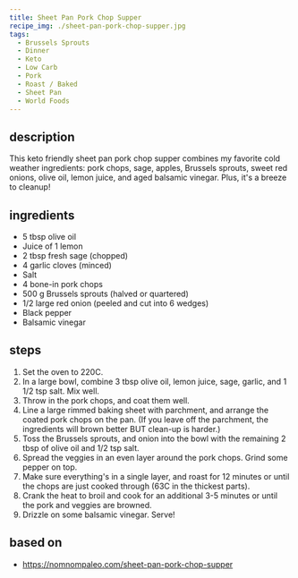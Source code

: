 ```yaml
---
title: Sheet Pan Pork Chop Supper
recipe_img: ./sheet-pan-pork-chop-supper.jpg
tags:
  - Brussels Sprouts
  - Dinner
  - Keto
  - Low Carb
  - Pork
  - Roast / Baked
  - Sheet Pan
  - World Foods
---
```


## description

This keto friendly sheet pan pork chop supper combines my favorite cold weather ingredients: pork chops, sage, apples, Brussels sprouts, sweet red onions, olive oil, lemon juice, and aged balsamic vinegar. Plus, it's a breeze to cleanup!

## ingredients

- 5 tbsp olive oil
- Juice of 1 lemon
- 2 tbsp fresh sage (chopped)
- 4 garlic cloves (minced)
- Salt
- 4 bone-in pork chops
- 500 g Brussels sprouts (halved or quartered)
- 1/2 large red onion (peeled and cut into 6 wedges)
- Black pepper
- Balsamic vinegar

## steps

1. Set the oven to 220C.
2. In a large bowl, combine 3 tbsp olive oil, lemon juice, sage, garlic, and 1 1/2 tsp salt. Mix well.
3. Throw in the pork chops, and coat them well.
4. Line a large rimmed baking sheet with parchment, and arrange the coated pork chops on the pan. (If you leave off the parchment, the ingredients will brown better BUT clean-up is harder.)
5. Toss the Brussels sprouts, and onion into the bowl with the remaining 2 tbsp of olive oil and 1/2 tsp salt.
6. Spread the veggies in an even layer around the pork chops. Grind some pepper on top.
7. Make sure everything's in a single layer, and roast for 12 minutes or until the chops are just cooked through (63C in the thickest parts).
8. Crank the heat to broil and cook for an additional 3-5 minutes or until the pork and veggies are browned.
9. Drizzle on some balsamic vinegar. Serve!

## based on

- https://nomnompaleo.com/sheet-pan-pork-chop-supper
